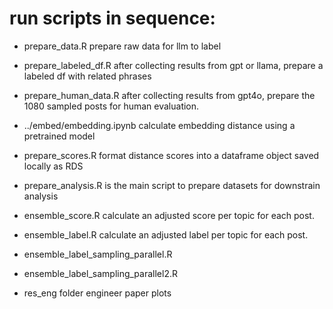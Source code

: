 # run scripts in sequence:

- prepare_data.R   prepare raw data for llm to label
- prepare_labeled_df.R   after collecting results from gpt or llama, prepare a labeled df with related phrases
- prepare_human_data.R   after collecting results from gpt4o, prepare the 1080 sampled posts for human evaluation.
- ../embed/embedding.ipynb calculate embedding distance using a pretrained model
- prepare_scores.R format distance scores into a dataframe object saved locally as RDS
- prepare_analysis.R is the main script to prepare datasets for downstrain analysis


- ensemble_score.R calculate an adjusted score per topic for each post.
- ensemble_label.R calculate an adjusted label per topic for each post.
- ensemble_label_sampling_parallel.R
- ensemble_label_sampling_parallel2.R

- res_eng folder engineer paper plots
